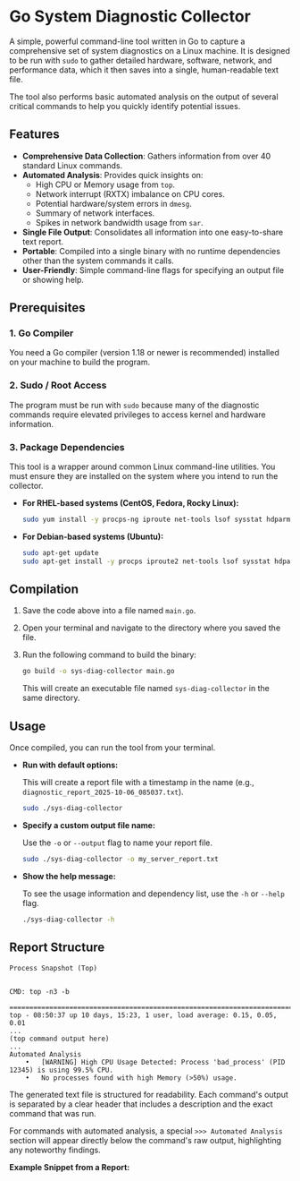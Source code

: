 # Go System Diagnostic Collector

A simple, powerful command-line tool written in Go to capture a comprehensive set of system diagnostics on a Linux machine. It is designed to be run with `sudo` to gather detailed hardware, software, network, and performance data, which it then saves into a single, human-readable text file.

The tool also performs basic automated analysis on the output of several critical commands to help you quickly identify potential issues.

## Features

-   **Comprehensive Data Collection**: Gathers information from over 40 standard Linux commands.
-   **Automated Analysis**: Provides quick insights on:
    -   High CPU or Memory usage from `top`.
    -   Network interrupt (RXTX) imbalance on CPU cores.
    -   Potential hardware/system errors in `dmesg`.
    -   Summary of network interfaces.
    -   Spikes in network bandwidth usage from `sar`.
-   **Single File Output**: Consolidates all information into one easy-to-share text report.
-   **Portable**: Compiled into a single binary with no runtime dependencies other than the system commands it calls.
-   **User-Friendly**: Simple command-line flags for specifying an output file or showing help.

## Prerequisites

### 1. Go Compiler

You need a Go compiler (version 1.18 or newer is recommended) installed on your machine to build the program.

### 2. Sudo / Root Access

The program must be run with `sudo` because many of the diagnostic commands require elevated privileges to access kernel and hardware information.

### 3. Package Dependencies

This tool is a wrapper around common Linux command-line utilities. You must ensure they are installed on the system where you intend to run the collector.

-   **For RHEL-based systems (CentOS, Fedora, Rocky Linux):**
    ```sh
    sudo yum install -y procps-ng iproute net-tools lsof sysstat hdparm lshw dmidecode ethtool util-linux
    ```

-   **For Debian-based systems (Ubuntu):**
    ```sh
    sudo apt-get update
    sudo apt-get install -y procps iproute2 net-tools lsof sysstat hdparm lshw dmidecode ethtool util-linux
    ```

## Compilation

1.  Save the code above into a file named `main.go`.
2.  Open your terminal and navigate to the directory where you saved the file.
3.  Run the following command to build the binary:

    ```sh
    go build -o sys-diag-collector main.go
    ```

    This will create an executable file named `sys-diag-collector` in the same directory.

## Usage

Once compiled, you can run the tool from your terminal.

-   **Run with default options:**

    This will create a report file with a timestamp in the name (e.g., `diagnostic_report_2025-10-06_085037.txt`).

    ```sh
    sudo ./sys-diag-collector
    ```

-   **Specify a custom output file name:**

    Use the `-o` or `--output` flag to name your report file.

    ```sh
    sudo ./sys-diag-collector -o my_server_report.txt
    ```

-   **Show the help message:**

    To see the usage information and dependency list, use the `-h` or `--help` flag.

    ```sh
    ./sys-diag-collector -h
    ```

## Report Structure

```
Process Snapshot (Top)


CMD: top -n3 -b

================================================================================
top - 08:50:37 up 10 days, 15:23, 1 user, load average: 0.15, 0.05, 0.01
...
(top command output here)
...
Automated Analysis
	•	[WARNING] High CPU Usage Detected: Process 'bad_process' (PID 12345) is using 99.5% CPU.
	•	No processes found with high Memory (>50%) usage.

```

The generated text file is structured for readability. Each command's output is separated by a clear header that includes a description and the exact command that was run.

For commands with automated analysis, a special `>>> Automated Analysis` section will appear directly below the command's raw output, highlighting any noteworthy findings.

**Example Snippet from a Report:**
